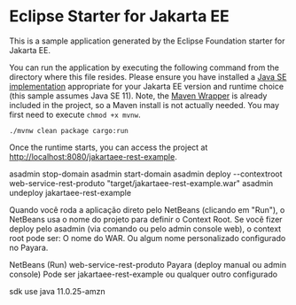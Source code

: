 # Eclipse Starter for Jakarta EE
This is a sample application generated by the Eclipse Foundation starter for Jakarta EE.

You can run the application by executing the following command from the directory where this file resides. Please ensure you have installed a [Java SE implementation](https://adoptium.net) appropriate for your Jakarta EE version and runtime choice (this sample assumes Java SE 11). Note, the [Maven Wrapper](https://maven.apache.org/wrapper/) is already included in the project, so a Maven install is not actually needed. You may first need to execute `chmod +x mvnw`.

```
./mvnw clean package cargo:run
```

Once the runtime starts, you can access the project at [http://localhost:8080/jakartaee-rest-example](http://localhost:8080/jakartaee-rest-example).

asadmin stop-domain
asadmin start-domain
asadmin deploy --contextroot web-service-rest-produto "target/jakartaee-rest-example.war"
asadmin undeploy jakartaee-rest-example


Quando você roda a aplicação direto pelo NetBeans (clicando em "Run"), o NetBeans usa o nome do projeto para definir o Context Root.
Se você fizer deploy pelo asadmin (via comando ou pelo admin console web), o context root pode ser:
O nome do WAR.
Ou algum nome personalizado configurado no Payara.

NetBeans (Run)	web-service-rest-produto
Payara (deploy manual ou admin console)	Pode ser jakartaee-rest-example ou qualquer outro configurado

sdk use java 11.0.25-amzn